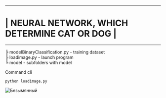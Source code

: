  ------------------------------------------------------------------
# |          NEURAL NETWORK, WHICH DETERMINE CAT OR DOG            |
 ------------------------------------------------------------------

╠ modelBinaryClassification.py - training dataset <br>
╠ loadimage.py - launch program <br>
╚ model - subfolders with model

Command cli 
```
python loadimage.py
```
![Безымянный](https://github.com/Val325/small-network-binary-classification-cat-dogs/assets/118122990/75c1d68a-4ba5-45ec-bcf1-ed137da48c3b)
